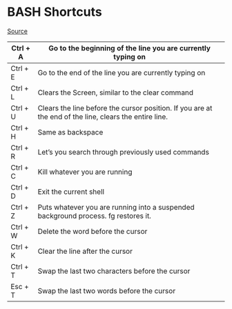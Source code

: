 # BASH Shortcuts

[Source](https://osxdaily.com/2006/12/19/command-line-keyboard-shortcuts-for-mac-os-x/)

| Ctrl + A | Go to the beginning of the line you are currently typing on  |
| -------- | ------------------------------------------------------------ |
| Ctrl + E | Go to the end of the line you are currently typing on        |
| Ctrl + L | Clears the Screen, similar to the clear command              |
| Ctrl + U | Clears the line before the cursor position. If you are at the end of the line, clears the entire line. |
| Ctrl + H | Same as backspace                                            |
| Ctrl + R | Let’s you search through previously used commands            |
| Ctrl + C | Kill whatever you are running                                |
| Ctrl + D | Exit the current shell                                       |
| Ctrl + Z | Puts whatever you are running into a suspended background process. fg restores it. |
| Ctrl + W | Delete the word before the cursor                            |
| Ctrl + K | Clear the line after the cursor                              |
| Ctrl + T | Swap the last two characters before the cursor               |
| Esc + T  | Swap the last two words before the cursor                    |